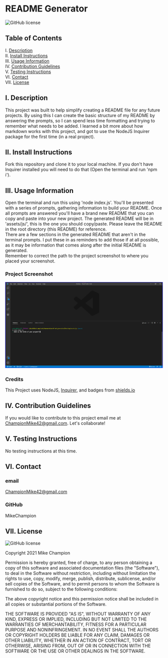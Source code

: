 # README Generator

![GitHub license](https://img.shields.io/badge/license-MIT-blue.svg)

## Table of Contents

I. [Description](#description)  
II. [Install Instructions](#install-instructions)  
III. [Usage Information](#usage-information)  
IV. [Contribution Guidelines](#contribution-guidelines)  
V. [Testing Instructions](#testing-instructions)  
VI. [Contact](#contact)  
VII. [License](#license)

## <a id="description">I. Description</a>

This project was built to help simplify creating a README file for any future projects.
By using this I can create the basic structure of my README by answering the prompts, so I can spend less time formatting and trying to remember what needs to be added. I learned a bit more about how markdown works with this project, and got to use the NodeJS Inquirer package for the first time (in a real project).

## <a id="install-instructions">II. Install Instructions</a>

Fork this repository and clone it to your local machine. If you don't have Inquirer installed you will need to do that (Open the terminal and run 'npm i').

## <a id="usage-information">III. Usage Information</a>

Open the terminal and run this using 'node index.js'. You'll be presented with a series of prompts, gathering information to build your README. Once all prompts are answered you'll have a brand new README that you can copy and paste into your new project. The generated README will be in 'assets/js/', this is the one you should copy/paste. Please leave the README in the root directory (this README) for reference.  
There are a few sections in the generated README that aren't in the terminal prompts. I put these in as reminders to add those if at all possible, as it may be information that comes along after the initial README is generated.  
Remember to correct the path to the project screenshot to where you placed your screenshot.

### Project Screenshot

![Screenshot of readme generator](./assets/images/readme-screenshot.png)

### Credits

This Project uses NodeJS, <a href="https://www.npmjs.com/package/inquirer" target="_blank">Inquirer</a>, and badges from <a href="https://shields.io/" target="_blank">shields.io</a>

## <a id="contribution-guidelines">IV. Contribution Guidelines</a>

If you would like to contribute to this project email me at ChampionMike42@gmail.com. Let's collaborate!

## <a id="testing-instructions">V. Testing Instructions</a>

No testing instructions at this time.

## <a id="contact">VI. Contact</a>

### email

ChampionMike42@gmail.com

### GitHub

MikeChampion

## <a id="license">VII. License</a>

![GitHub license](https://img.shields.io/badge/license-MIT-blue.svg)

<p>Copyright 2021 Mike Champion</p> 
        <p>Permission is hereby granted, free of charge, to any person obtaining a copy of this software and associated documentation files (the "Software"), to deal in the Software without restriction, including without limitation the rights to use, copy, modify, merge, publish, distribute, sublicense, and/or sell copies of the Software, and to permit persons to whom the Software is furnished to do so, subject to the following conditions:</p>
        <p>The above copyright notice and this permission notice shall be included in all copies or substantial portions of the Software.</p>
        <p>THE SOFTWARE IS PROVIDED "AS IS", WITHOUT WARRANTY OF ANY KIND, EXPRESS OR IMPLIED, INCLUDING BUT NOT LIMITED TO THE WARRANTIES OF MERCHANTABILITY, FITNESS FOR A PARTICULAR PURPOSE AND NONINFRINGEMENT. IN NO EVENT SHALL THE AUTHORS OR COPYRIGHT HOLDERS BE LIABLE FOR ANY CLAIM, DAMAGES OR OTHER LIABILITY, WHETHER IN AN ACTION OF CONTRACT, TORT OR OTHERWISE, ARISING FROM, OUT OF OR IN CONNECTION WITH THE SOFTWARE OR THE USE OR OTHER DEALINGS IN THE SOFTWARE.</p>
